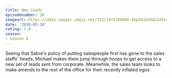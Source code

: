 ```yaml
---
title: New Leads
episodenumber: 20
imageurl: https://dato-images.imgix.net/151/1471789000-AkpXQJwSOqC62OtgFodSFwgxx9p.jpg?ixlib=rb-1.1.0&ch=DPR%2CWidth&auto=compress%2Cformat
date: '2010-03-18'
rating: 7.0
season:
- Season 6
---
```


Seeing that Sabre's policy of putting salespeople first has gone to the sales staffs' heads, Michael makes them jump through hoops to get access to a new set of leads sent from corporate. Meanwhile, the sales team looks to make amends to the rest of the office for their recently inflated egos.